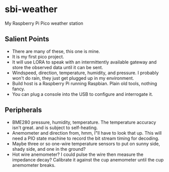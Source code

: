 # sbi-weather
My Raspberry Pi Pico weather station

## Salient Points

- There are many of these, this one is mine.
- It is my first pico project.
- It will use LORA to speak with an intermittently available gateway
  and store the observed data until it can be sent.
- Windspeed, direction, temperature, humidity, and pressure. I probably
  won't do rain, they just get plugged up in my environment.
- Build host is a Raspberry Pi running Raspbian. Plain old tools, nothing fancy.
- You can plug a console into the USB to configure and interrogate it.

## Peripherals

- BME280 pressure, humidity, temperature. The temperature accuracy isn't great.
  and is subject to self-heating.
- Anemometer and direction from, hmm, I"ll have to look that up. This will need
  a PIO state machine to record the bit stream timing for decoding.
- Maybe three or so one-wire temperature sensors to put on sunny side, shady side,
  and one in the ground?
- Hot wire anemometer? I could pulse the wire then measure the impedance decay?
  Calibrate it against the cup anemometer until the cup anemometer breaks.
